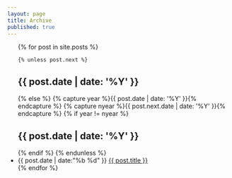 ```yaml
---
layout: page
title: Archive
published: true
---
```


<ul>
  {% for post in site.posts %}

    {% unless post.next %}
<h2>{{ post.date | date: '%Y' }}</h2>
    {% else %}
      {% capture year %}{{ post.date | date: '%Y' }}{% endcapture %}
      {% capture nyear %}{{ post.next.date | date: '%Y' }}{% endcapture %}
      {% if year != nyear %}
<h2>{{ post.date | date: '%Y' }}</h2>
      {% endif %}
    {% endunless %}

<li>{{ post.date | date:"%b %d" }} <a href="{{ post.url }}">{{ post.title }}</a></li>
  {% endfor %}
</ul>